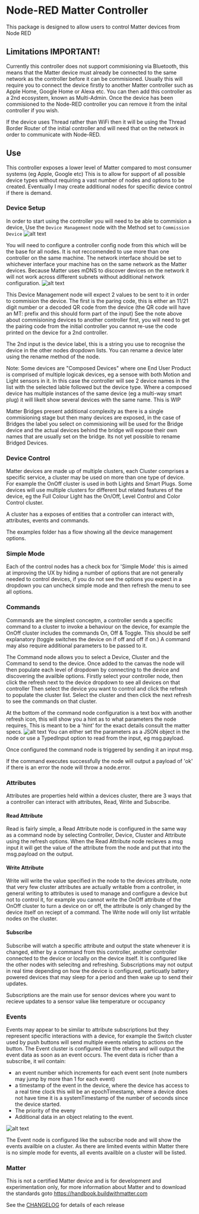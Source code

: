 # Node-RED Matter Controller

This package is designed to allow users to control Matter devices from Node RED


## Limitations IMPORTANT!
Currently this controller does not support commisioning via Bluetooth, this means that the Matter device must already be connected to the same network as the controller before it can be commisioned. Usually this will require you to connect the device firstly to another Matter controller such as Apple Home, Google Home or Alexa etc.
You can then add this controller as a 2nd ecosystem, known as Multi-Admin.
Once the device has been commisioned to the Node-RED controller you can remove it from the inital controller if you wish.

If the device uses Thread rather than WiFi then it will be using the Thread Border Router of the initial controller and will need that on the network in order to communicate with Node-RED.

## Use

This controller exposes a lower level of Matter compared to most consumer systems (eg Apple, Google etc) This is to allow for support of all possible device types without requiring a vast number of nodes and options to be created. Eventually I may create additional nodes for specific device control if there is demand.


### Device Setup
In order to start using the controller you will need to be able to commision a device,
Use the `Device Management` node with the Method set to `Commission Device`
![alt text](images/image-1.png)

You will need to configure a controller config  node from this which will be the base for all nodes.
It is not reccomended to use more than one controller on the same machine.
The network interface should be set to whichever interface your machine has on the same network as the Matter devices. Because Matter uses mDNS to discover devices on the network it will not work across different subnets without additional network configuration.
![alt text](images/image.png)

This Device Management node will expect 2 values to be sent to it in order to commision the device.
The first is the paring code, this is either an 11/21 digit number or a decoded QR code from the device (the QR code will have an MT: prefix and this should form part of the input)
See the note above about commisioning devices to another controller first, you will need to get the pairing code from the initial controller you cannot re-use the code printed on the device for a 2nd controller.

The 2nd input is the device label, this is a string you use to recognise the device in the other nodes dropdown lists.
You can rename a device later using the rename method of the node.

Note:
Some devices are "Composed Devices" where one End User Product is comprised of multiple logicak devices, eg a sensoe with both Motion and Light sensors in it. In this case the controller will see 2 device names in the list with the selected lable followed but the device type.
Where a composed device has multiple instances of the same device (eg a multi-way smart plug) it will likelt show several devices with the same name. This is WIP

Matter Bridges present additional complexity as there is a single commisioning stage but then many devices are exposed, in the case of Bridges the label you select on commisioning will be used for the Bridge device and the actual devices behind the bridge will expose their own names that are usually set on the bridge.
Its not yet possible to rename Bridged Devices.


### Device Control

Matter devices are made up of multiple clusters, each Cluster comprises a specific service, a cluster may be used on more than one type of device. For example the OnOff cluster is used in both Lights and Smart Plugs.
Some devices will use multiple clusters for different but related features of the device, eg the Full Colour Light has the On/Off, Level Control and Color Control cluster.

A cluster has a exposes of entities that a controller can interact with, attributes, events and commands.

The examples folder has a flow showing all the device management options.

### Simple Mode
Each of the control nodes has a check box for 'Simple Mode' this is aimed at improving the UX by hiding a number of options that are not generally needed to control devices, if you do not see the options you expect in a dropdown you can uncheck simple mode and then refresh the menu to see all options.


### Commands
Commands are the simplest conceptm, a controller sends a specific command to a cluster to invoke a behaviour on the device, for example the OnOff cluster includes the commands On, Off & Toggle. This should be self explanatory (toggle switches the device on if off and off if on.) A command may also require additional parameters to be passed to it.

The Command node allows you to select a Device, Cluster and the Command to send to the device. Once added to the canvas the node will then populate each level of dropdown by connecting to the device and discovering the availble options.
Firstly select your controller node, then click the refresh next to the device dropdown to see all devices on that controller
Then select the device you want to control and click the refresh to populate the cluster list.
Select the cluster and then click the next refresh to see the commands on that cluster.

At the bottom of the command node configuration is a text box with another refresh icon, this will show you a hint as to what parameters the node requires. This is meant to be a 'hint' for the exact details consult the matter specs.
![alt text](images/image-2.png)
You can either set the parameters as a JSON object in the node or use a TypedInput option to read from the input, eg msg.payload.

Once configured the command node is triggered by sending it an input msg.

If the command executes successfully the node will output a payload of 'ok' if there is an error the node will throw a node.error.


### Attributes 
Attributes are properties held within a devices cluster, there are 3 ways that a controller can interact with attributes, Read, Write and Subscribe.
#### Read Attribute
Read is fairly simple, a Read Attribute node is configured in the same way as a command node by selecting Controller, Device, Cluster and Attribute using the refresh options.
When the Read Attribute node recieves a msg input it will get the value of the attribute from the node and put that into the msg.payload on the output.

#### Write Attribute

Write will write the value specified in the node to the devices attribute, note that very few cluster attributes are actually writable from a controller, in general writing to attributes is used to manage and configure a device but not to control it, for example you cannot write the OnOff attribute of the OnOff cluster to turn a device on or off, the attribute is only changed by the device itself on reciept of a command.
The Write node will only list writable nodes on the cluster.

#### Subscribe
Subscribe will watch a specific attribute and output the state whenever it is changed, either by a command from this controller, another controller connected to the device or locally on the device itself.
It is configured like the other nodes with selecitng and refreshing.
Subscriptions may not output in real time depending on how the device is configured, particuatly battery powered devices that may sleep for a period and then wake up to send their updates.

Subscriptions are the main use for sensor devices where you want to recieve updates to a sensor value like temperature or occupancy

### Events

Events may appear to be similar to attribute subscriptions but they represent specific interactions with a device, for example the Switch cluster used by push buttons will send multiple events relating to actions on the button. 
The Event cluster is configured like the others and will output the event data as soon as an event occurs.
The event data is richer than a subscribe, it wil contain:
-  an event number which increments for each event sent (note numbers may jump by more than 1 for each event)
- a timestamp of the event in the device, where the device has access to a real time clock this will be an epochTimestamp, where a device does not have time it is a systemTimestamp of the number of seconds since the device started.
- The priority of the eveny
- Additional data in an object relating to the event.

![alt text](images/image-3.png)

The Event node is configured like the subscribe node and will show the events availble on a cluster.
As there are limited events within Matter there is no simple mode for events, all events availble on a cluster will be listed.


### Matter
This is not a certified Matter device and is for development and experimentation only, for more information about Matter and to download the standards goto https://handbook.buildwithmatter.com


See the [CHANGELOG](https://github.com/sammachin/node-red-matter-controller/blob/main/CHANGELOG.md) for details of each release
